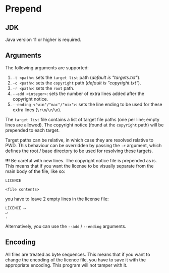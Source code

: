 # Prepend

## JDK

Java version 11 or higher is required.

## Arguments
The following arguments are supported:
1. `-t <path>`: sets the `target list` path (*default is "targets.txt"*).
2. `-c <path>`: sets the `copyright` path (*default is "copyright.txt"*).
3. `-r <path>`: sets the `root` path.
4. `--add <integer>`: sets the number of extra lines added after the copyright notice.
5. `--ending <"win"/"mac"/"nix">`: sets the line ending to be used for these extra lines (`\r\n`/`\r`/`\n`).

The `target list` file contains a list of target file paths (one per line; empty lines are allowed). The copyright notice (found at the `copyright` path) will be prepended to each target.

Target paths can be relative, in which case they are resolved relative to PWD. This behaviour can be overridden by passing the `-r` argument, which defines the root / base directory to be used for resolving these targets.

**!!!** Be careful with new lines. The copyright notice file is prepended as is. This means that if you want the license to be visually separate from the main body of the file, like so:
```text
LICENCE

<file contents>
```
you have to leave 2 empty lines in the license file:
```text
LICENCE ↵
↵
.
```
Alternatively, you can use the `--add` / `--ending` arguments.

## Encoding

All files are treated as byte sequences. This means that if you want to change the encoding of the licence file, you have to save it with the appropriate encoding. This program will not tamper with it.
